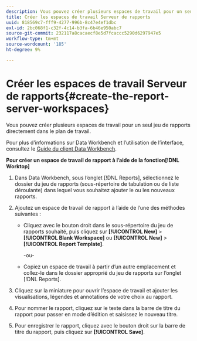 ```yaml
---
description: Vous pouvez créer plusieurs espaces de travail pour un seul jeu de rapports directement dans le plan de travail.
title: Créer les espaces de travail Serveur de rapports
uuid: 818569c7-fff9-4277-996b-8c47e4ef1dbc
exl-id: 2bc068f1-c32f-4c14-b3fa-6b46e950abc7
source-git-commit: 232117a8cacaecf8e5d7fcaccc5290d6297947e5
workflow-type: tm+mt
source-wordcount: '185'
ht-degree: 9%

---
```


# Créer les espaces de travail Serveur de rapports{#create-the-report-server-workspaces}

Vous pouvez créer plusieurs espaces de travail pour un seul jeu de rapports directement dans le plan de travail.

Pour plus d’informations sur Data Workbench et l’utilisation de l’interface, consultez le [Guide du client Data Workbench](https://experienceleague.adobe.com/docs/data-workbench/using/client/t-open-ins.html?lang=fr).

**Pour créer un espace de travail de rapport à l’aide de la fonction[!DNL Worktop]**

1. Dans Data Workbench, sous l’onglet [!DNL Reports], sélectionnez le dossier du jeu de rapports (sous-répertoire de tabulation ou de liste déroulante) dans lequel vous souhaitez ajouter le ou les nouveaux rapports.
1. Ajoutez un espace de travail de rapport à l’aide de l’une des méthodes suivantes :

   * Cliquez avec le bouton droit dans le sous-répertoire du jeu de rapports souhaité, puis cliquez sur **[!UICONTROL New]** > **[!UICONTROL Blank Workspace]** ou **[!UICONTROL New]** > **[!UICONTROL Report Template]**.

      -ou-

   * Copiez un espace de travail à partir d’un autre emplacement et collez-le dans le dossier approprié du jeu de rapports sur l’onglet [!DNL Reports].

1. Cliquez sur la miniature pour ouvrir l’espace de travail et ajouter les visualisations, légendes et annotations de votre choix au rapport.
1. Pour nommer le rapport, cliquez sur le texte dans la barre de titre du rapport pour passer en mode d’édition et saisissez le nouveau titre.
1. Pour enregistrer le rapport, cliquez avec le bouton droit sur la barre de titre du rapport, puis cliquez sur **[!UICONTROL Save]**.

